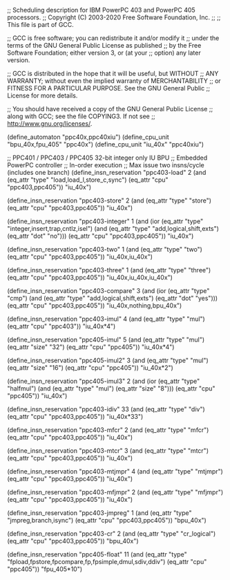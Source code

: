 ;; Scheduling description for IBM PowerPC 403 and PowerPC 405  processors.
;;   Copyright (C) 2003-2020 Free Software Foundation, Inc.
;;
;; This file is part of GCC.

;; GCC is free software; you can redistribute it and/or modify it
;; under the terms of the GNU General Public License as published
;; by the Free Software Foundation; either version 3, or (at your
;; option) any later version.

;; GCC is distributed in the hope that it will be useful, but WITHOUT
;; ANY WARRANTY; without even the implied warranty of MERCHANTABILITY
;; or FITNESS FOR A PARTICULAR PURPOSE.  See the GNU General Public
;; License for more details.

;; You should have received a copy of the GNU General Public License
;; along with GCC; see the file COPYING3.  If not see
;; <http://www.gnu.org/licenses/>.

(define_automaton "ppc40x,ppc40xiu")
(define_cpu_unit "bpu_40x,fpu_405" "ppc40x")
(define_cpu_unit "iu_40x" "ppc40xiu")

;; PPC401 / PPC403 / PPC405 32-bit integer only  IU BPU
;; Embedded PowerPC controller
;; In-order execution
;; Max issue two insns/cycle (includes one branch)
(define_insn_reservation "ppc403-load" 2
  (and (eq_attr "type" "load,load_l,store_c,sync")
       (eq_attr "cpu" "ppc403,ppc405"))
  "iu_40x")

(define_insn_reservation "ppc403-store" 2
  (and (eq_attr "type" "store")
       (eq_attr "cpu" "ppc403,ppc405"))
  "iu_40x")

(define_insn_reservation "ppc403-integer" 1
  (and (ior (eq_attr "type" "integer,insert,trap,cntlz,isel")
	    (and (eq_attr "type" "add,logical,shift,exts")
		 (eq_attr "dot" "no")))
       (eq_attr "cpu" "ppc403,ppc405"))
  "iu_40x")

(define_insn_reservation "ppc403-two" 1
  (and (eq_attr "type" "two")
       (eq_attr "cpu" "ppc403,ppc405"))
  "iu_40x,iu_40x")

(define_insn_reservation "ppc403-three" 1
  (and (eq_attr "type" "three")
       (eq_attr "cpu" "ppc403,ppc405"))
  "iu_40x,iu_40x,iu_40x")

(define_insn_reservation "ppc403-compare" 3
  (and (ior (eq_attr "type" "cmp")
	    (and (eq_attr "type" "add,logical,shift,exts")
		 (eq_attr "dot" "yes")))
       (eq_attr "cpu" "ppc403,ppc405"))
  "iu_40x,nothing,bpu_40x")

(define_insn_reservation "ppc403-imul" 4
  (and (eq_attr "type" "mul")
       (eq_attr "cpu" "ppc403"))
  "iu_40x*4")

(define_insn_reservation "ppc405-imul" 5
  (and (eq_attr "type" "mul")
       (eq_attr "size" "32")
       (eq_attr "cpu" "ppc405"))
  "iu_40x*4")

(define_insn_reservation "ppc405-imul2" 3
  (and (eq_attr "type" "mul")
       (eq_attr "size" "16")
       (eq_attr "cpu" "ppc405"))
  "iu_40x*2")

(define_insn_reservation "ppc405-imul3" 2
  (and (ior (eq_attr "type" "halfmul")
	    (and (eq_attr "type" "mul")
		 (eq_attr "size" "8")))
       (eq_attr "cpu" "ppc405"))
  "iu_40x")

(define_insn_reservation "ppc403-idiv" 33
  (and (eq_attr "type" "div")
       (eq_attr "cpu" "ppc403,ppc405"))
  "iu_40x*33")

(define_insn_reservation "ppc403-mfcr" 2
  (and (eq_attr "type" "mfcr")
       (eq_attr "cpu" "ppc403,ppc405"))
  "iu_40x")

(define_insn_reservation "ppc403-mtcr" 3
  (and (eq_attr "type" "mtcr")
       (eq_attr "cpu" "ppc403,ppc405"))
  "iu_40x")

(define_insn_reservation "ppc403-mtjmpr" 4
  (and (eq_attr "type" "mtjmpr")
       (eq_attr "cpu" "ppc403,ppc405"))
  "iu_40x")

(define_insn_reservation "ppc403-mfjmpr" 2
  (and (eq_attr "type" "mfjmpr")
       (eq_attr "cpu" "ppc403,ppc405"))
  "iu_40x")

(define_insn_reservation "ppc403-jmpreg" 1
  (and (eq_attr "type" "jmpreg,branch,isync")
       (eq_attr "cpu" "ppc403,ppc405"))
  "bpu_40x")

(define_insn_reservation "ppc403-cr" 2
  (and (eq_attr "type" "cr_logical")
       (eq_attr "cpu" "ppc403,ppc405"))
  "bpu_40x")

(define_insn_reservation "ppc405-float" 11
  (and (eq_attr "type" "fpload,fpstore,fpcompare,fp,fpsimple,dmul,sdiv,ddiv")
       (eq_attr "cpu" "ppc405"))
  "fpu_405*10")
